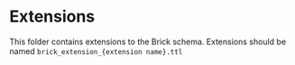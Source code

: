 # Extensions

This folder contains extensions to the Brick schema. Extensions should be named `brick_extension_{extension name}.ttl`

